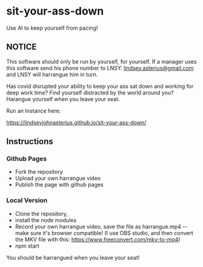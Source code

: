 # sit-your-ass-down
Use AI to keep yourself from pacing!

## NOTICE
This software should only be run by yourself, for yourself. If a manager uses this software send his phone number to LNSY: lindsey.asterius@gmail.com and LNSY will harrangue him in turn.

Has covid disrupted your ability to keep your ass sat down and working for deep work time? Find yourself distracted by the world around you? Harangue yourself when you leave your seat. 

Run an Instance here: 

https://lindseyjohnasterius.github.io/sit-your-ass-down/

## Instructions

### Github Pages
- Fork the repository
- Upload your own harrangue video
- Publish the page with github pages

### Local Version

- Clone the repository, 
- install the node modules
- Record your own harrangue video, save the file as harrangue.mp4 -- make sure it's browser compatible! (I use OBS studio, and then convert the MKV file with this: https://www.freeconvert.com/mkv-to-mp4)
- npm start

You should be harrangued when you leave your seat! 
